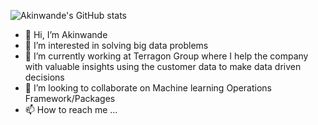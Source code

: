 ![Akinwande's GitHub stats](https://github-readme-stats.vercel.app/api?username=sensei-akin&show_icons=true&theme=radical)


- 👋 Hi, I’m Akinwande
- 👀 I’m interested in solving big data problems 
- 🌱 I’m currently working at Terragon Group where I help the company with valuable insights using the customer data to make data driven decisions
- 💞️ I’m looking to collaborate on Machine learning Operations Framework/Packages
- 📫 How to reach me ...



<!---
Sensei-akin/Sensei-akin is a ✨ special ✨ repository because its `README.md` (this file) appears on your GitHub profile.
You can click the Preview link to take a look at your changes.
--->
